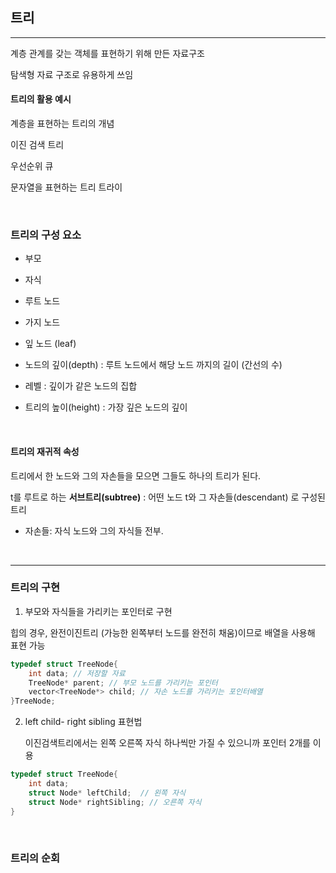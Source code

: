 ## 트리

--------------------------

계층 관계를 갖는 객체를 표현하기 위해 만든 자료구조 

탐색형 자료 구조로 유용하게 쓰임



#### 트리의 활용 예시 

계층을 표현하는 트리의 개념

이진 검색 트리

우선순위 큐

문자열을 표현하는 트리 트라이 

</br>

### 트리의 구성 요소

- 부모 

- 자식

- 루트 노드
- 가지 노드
- 잎 노드 (leaf)
- 노드의 깊이(depth) : 루트 노드에서 해당 노드 까지의 길이 (간선의 수)
- 레벨 : 깊이가 같은 노드의 집합
- 트리의 높이(height) : 가장 깊은 노드의 깊이 

</br>

#### 트리의 재귀적 속성

트리에서 한 노드와 그의 자손들을 모으면 그들도 하나의 트리가 된다. 

t를 루트로 하는 **서브트리(subtree)** : 어떤 노드 t와 그 자손들(descendant) 로 구성된 트리

* 자손들: 자식 노드와 그의 자식들 전부. 

</br>

--------------------------------

### 트리의 구현 

1. 부모와 자식들을 가리키는 포인터로 구현

힙의 경우, 완전이진트리 (가능한 왼쪽부터 노드를 완전히 채움)이므로 배열을 사용해 표현 가능

```c++
typedef struct TreeNode{
	int data; // 저장할 자료 
    TreeNode* parent; // 부모 노드를 가리키는 포인터
    vector<TreeNode*> child; // 자손 노드를 가리키는 포인터배열
}TreeNode;
```



2. left child- right sibling 표현법

   이진검색트리에서는 왼쪽 오른쪽 자식 하나씩만 가질 수 있으니까 포인터 2개를 이용

```c++
typedef struct TreeNode{
	int data;
	struct Node* leftChild;  // 왼쪽 자식
    struct Node* rightSibling; // 오른쪽 자식
}
```

 </br>

### 트리의 순회 



 

